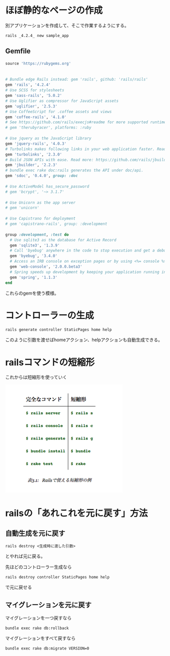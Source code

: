 # ほぼ静的なページの作成

別アプリケーションを作成して、そこで作業するようにする。

```
rails _4.2.4_ new sample_app
```

## Gemfile

```ruby
source 'https://rubygems.org'


# Bundle edge Rails instead: gem 'rails', github: 'rails/rails'
gem 'rails', '4.2.4'
# Use SCSS for stylesheets
gem 'sass-rails', '5.0.2'
# Use Uglifier as compressor for JavaScript assets
gem 'uglifier', '2.5.3'
# Use CoffeeScript for .coffee assets and views
gem 'coffee-rails', '4.1.0'
# See https://github.com/rails/execjs#readme for more supported runtimes
# gem 'therubyracer', platforms: :ruby

# Use jquery as the JavaScript library
gem 'jquery-rails', '4.0.3'
# Turbolinks makes following links in your web application faster. Read more: https://github.com/rails/turbolinks
gem 'turbolinks', '2.3.0'
# Build JSON APIs with ease. Read more: https://github.com/rails/jbuilder
gem 'jbuilder', '2.2.3'
# bundle exec rake doc:rails generates the API under doc/api.
gem 'sdoc', '0.4.0', group: :doc

# Use ActiveModel has_secure_password
# gem 'bcrypt', '~> 3.1.7'

# Use Unicorn as the app server
# gem 'unicorn'

# Use Capistrano for deployment
# gem 'capistrano-rails', group: :development

group :development, :test do
  # Use sqlite3 as the database for Active Record
  gem 'sqlite3', '1.3.9'
  # Call 'byebug' anywhere in the code to stop execution and get a debugger console
  gem 'byebug', '3.4.0'
  # Access an IRB console on exception pages or by using <%= console %> in views
  gem 'web-console', '2.0.0.beta3'
  # Spring speeds up development by keeping your application running in the background. Read more: https://github.com/rails/spring
  gem 'spring', '1.1.3'
end
```

これらのgemを使う模様。

# コントローラーの生成

```
rails generate controller StaticPages home help
```

このように引数を渡せばhomeアクション、helpアクションも自動生成できる。

# railsコマンドの短縮形

これからは短縮形を使っていく

![rails-command](rails-command.png)

# railsの「あれこれを元に戻す」方法

## 自動生成を元に戻す

```
rails destroy <生成時に渡した引数>
```

とやれば元に戻る。

先ほどのコントローラー生成なら

```
rails destroy controller StaticPages home help
```

で元に戻せる

## マイグレーションを元に戻す

マイグレーションを一つ戻すなら

```
bundle exec rake db:rollback
```

マイグレーションをすべて戻すなら

```
bundle exec rake db:migrate VERSION=0
```
